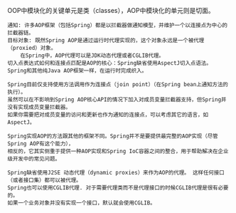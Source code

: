 OOP中模块化的关键单元是类（classes），AOP中模块化的单元则是切面。

 	通知: 许多AOP框架（包括Spring）都是以拦截器做通知模型，并维护一个以连接点为中心的拦截器链。
 	目标对象: 既然Spring AOP是通过运行时代理实现的，这个对象永远是一个被代理（proxied）对象。 
		在Spring中，AOP代理可以是JDK动态代理或者CGLIB代理。
	切入点表达式如何和连接点匹配是AOP的核心：Spring缺省使用AspectJ切入点语法。
	Spring和其他纯Java AOP框架一样，在运行时完成织入。 

	Spring目前仅支持使用方法调用作为连接点（join point）（在Spring bean上通知方法的执行）。
	虽然可以在不影响到Spring AOP核心API的情况下加入对成员变量拦截器支持，但Spring并没有实现成员变量拦截器。
	如果你需要把对成员变量的访问和更新也作为通知的连接点，可以考虑其它的语言，如AspectJ。 
 
	Spring实现AOP的方法跟其他的框架不同。Spring并不是要提供最完整的AOP实现（尽管Spring AOP有这个能力），
	相反的，它其实侧重于提供一种AOP实现和Spring IoC容器之间的整合，用于帮助解决在企业级开发中的常见问题。 
	
	Spring缺省使用J2SE 动态代理（dynamic proxies）来作为AOP的代理。 这样任何接口（或者接口集）都可以被代理。
	Spring也可以使用CGLIB代理. 对于需要代理类而不是代理接口的时候CGLIB代理是很有必要的。
	如果一个业务对象并没有实现一个接口，默认就会使用CGLIB。